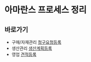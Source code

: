 # 아마란스 프로세스 정리

## 바로가기

- 구매/자재관리 [청구요청등록](./구매자재관리/청구요청등록.md)
- 생산관리 [생산계획등록](./생산관리/생산계획등록.md)
- 영업 [견적등록](./영업/견적등록.md)

